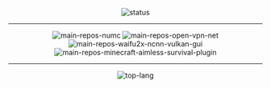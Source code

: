 <div align="center">
  
  ![status](https://github-readme-stats.vercel.app/api?username=Soju06&show_icons=true&theme=dracula)
  ***
  ![main-repos-numc](https://github-readme-stats.vercel.app/api/pin/?username=Soju06&repo=NUMC&theme=dracula)
  ![main-repos-open-vpn-net](https://github-readme-stats.vercel.app/api/pin/?username=Soju06&repo=OpenVPN.Net&theme=dracula)
  ![main-repos-waifu2x-ncnn-vulkan-gui](https://github-readme-stats.vercel.app/api/pin/?username=Soju06&repo=waifu2x-ncnn-vulkan-gui&theme=dracula)
  ![main-repos-minecraft-aimless-survival-plugin](https://github-readme-stats.vercel.app/api/pin/?username=Soju06&repo=minecraft-aimless-survival-plugin&theme=dracula)
  ***
  ![top-lang](https://github-readme-stats.vercel.app/api/top-langs/?username=Soju06&layout=compact&theme=dracula)
</div>
